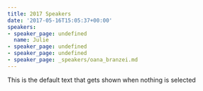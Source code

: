```yaml
---
title: 2017 Speakers
date: '2017-05-16T15:05:37+00:00'
speakers:
- speaker_page: undefined
  name: Julie
- speaker_page: undefined
- speaker_page: undefined
- speaker_page: _speakers/oana_branzei.md
---
```

This is the default text that gets shown when nothing is selected